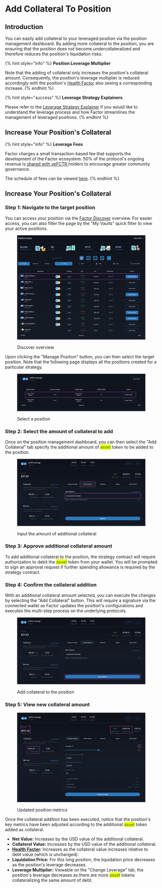 # Add Collateral To Position

## Introduction

You can easily add collateral to your leveraged position via the position management dashboard. By adding more collateral to the position, you are ensuring that the position does not become undercollateralized and therefore reduces the position's liquidation risks.&#x20;

{% hint style="info" %}
**Position Leverage Multiplier**

Note that the adding of collateral only increases the position's collateral amount. Consequently, the position's leverage multiplier is reduced accordingly with the position's [Health Factor](../../../getting-started/glossary.md#health-factor) also seeing a corresponding increase.
{% endhint %}

{% hint style="success" %}
**Leverage Strategy Explainers**

Please refer to the [Leverage Strategy Explainer](../../../getting-started/strategy-explainers/leverage.md) if you would like to understand the leverage process and how Factor streamlines the management of leveraged positions.
{% endhint %}

## Increase Your Position's Collateral

{% hint style="info" %}
**Leverage Fees**

Factor charges a small transaction-based fee that supports the development of the Factor ecosystem. 50% of the protocol's ongoing revenue is [shared with veFCTR ](../../../governance/fctr-token/faq-tokenomics.md#vefctr)holders to encourage greater community governance.

The schedule of fees can be viewed [here](../../../governance/factordao/platform-fees.md#fee-structure).
{% endhint %}

## Increase Your Position's Collateral

### Step 1: Navigate to the target position

You can access your position via the [Factor Discover](https://app.factor.fi/discover) overview. For easier access, you can also filter the page by the "My Vaults" quick filter to view your active positions.

<figure><img src="../../../.gitbook/assets/Discover_Leverage_ViewExisting.png" alt=""><figcaption><p>Discover overview</p></figcaption></figure>

Upon clicking the "Manage Position" button, you can then select the target position. Note that the following page displays all the positions created for a particular strategy.

<figure><img src="../../../.gitbook/assets/Discover_Leverage_Positions.png" alt=""><figcaption><p>Select a position</p></figcaption></figure>

### Step 2: Select the amount of collateral to add

Once on the position management dashboard, you can then select the "Add Collateral" tab specify the additional amount of <mark style="color:green;">asset</mark> token to be added to the position.

<figure><img src="../../../.gitbook/assets/Discover_Leverage_AddCollateralApprove.png" alt=""><figcaption><p>Input the amount of additional collateral</p></figcaption></figure>

### Step 3: Approve additional collateral amount

To add additional collateral to the position, the strategy contract will require authorization to debit the <mark style="color:green;">asset</mark> token from your wallet. You will be prompted to sign an approval request if further spending allowance is required by the strategy contract.

### Step 4: Confirm the collateral addition

With an additional collateral amount selected, you can execute the changes by selecting the "Add Collateral" button. This will require a signature via the connected wallet as Factor updates the position's configurations and executes the multi-step process on the underlying protocols.

<figure><img src="../../../.gitbook/assets/Discover_Leverage_AddCollateral.png" alt=""><figcaption><p>Add collateral to the position</p></figcaption></figure>

### Step 5: View new collateral amount

<figure><img src="../../../.gitbook/assets/Discover_Leverage_CollateralAdded.png" alt=""><figcaption><p>Updated position metrics</p></figcaption></figure>

Once the collateral addition has been executed, notice that the position's key metrics have been adjusted according to the additional <mark style="color:green;">asset</mark> token added as collateral.

* **Net Value:** Increases by the USD value of the additional collateral.
* **Collateral Value:** Increases by the USD value of the additional collateral.
* [**Health Factor**](../../../getting-started/glossary.md#health-factor)**:** Increases as the collateral value increases relative to debt value (which is unchanged).
* **Liquidation Price:** For this long position, the liquidation price decreases as the position's leverage decreases.
* **Leverage Multiplier:** Viewable on the "Change Leverage" tab, the position's leverage decreases as there are more <mark style="color:green;">asset</mark> tokens collateralizing the same amount of debt.
